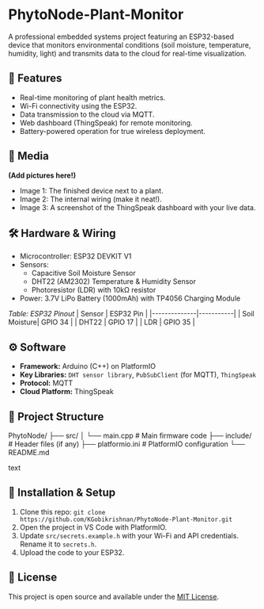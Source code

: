 # PhytoNode-Plant-Monitor
A professional embedded systems project featuring an ESP32-based device that monitors environmental conditions (soil moisture, temperature, humidity, light) and transmits data to the cloud for real-time visualization.

## 🚀 Features
- Real-time monitoring of plant health metrics.
- Wi-Fi connectivity using the ESP32.
- Data transmission to the cloud via MQTT.
- Web dashboard (ThingSpeak) for remote monitoring.
- Battery-powered operation for true wireless deployment.

## 📸 Media
**(Add pictures here!)**
- Image 1: The finished device next to a plant.
- Image 2: The internal wiring (make it neat!).
- Image 3: A screenshot of the ThingSpeak dashboard with your live data.

## 🛠️ Hardware & Wiring
- Microcontroller: ESP32 DEVKIT V1
- Sensors:
    - Capacitive Soil Moisture Sensor
    - DHT22 (AM2302) Temperature & Humidity Sensor
    - Photoresistor (LDR) with 10kΩ resistor
- Power: 3.7V LiPo Battery (1000mAh) with TP4056 Charging Module

*Table: ESP32 Pinout*
| Sensor       | ESP32 Pin |
|--------------|-----------|
| Soil Moisture| GPIO 34   |
| DHT22        | GPIO 17   |
| LDR          | GPIO 35   |

## ⚙️ Software
- **Framework:** Arduino (C++) on PlatformIO
- **Key Libraries:** `DHT sensor library`, `PubSubClient` (for MQTT), `ThingSpeak`
- **Protocol:** MQTT
- **Cloud Platform:** ThingSpeak

## 📁 Project Structure
PhytoNode/
├── src/
│ └── main.cpp # Main firmware code
├── include/ # Header files (if any)
├── platformio.ini # PlatformIO configuration
└── README.md

text

## 🔧 Installation & Setup
1.  Clone this repo: `git clone https://github.com/KGobikrishnan/PhytoNode-Plant-Monitor.git`
2.  Open the project in VS Code with PlatformIO.
3.  Update `src/secrets.example.h` with your Wi-Fi and API credentials. Rename it to `secrets.h`.
4.  Upload the code to your ESP32.


## 📝 License
This project is open source and available under the [MIT License](LICENSE).
